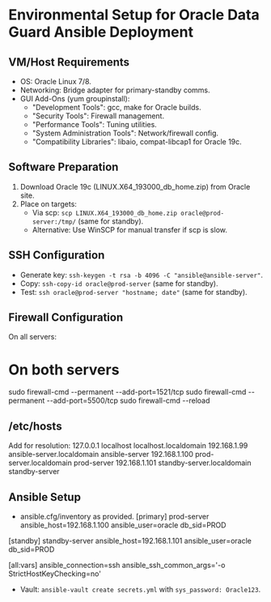 # Environmental Setup for Oracle Data Guard Ansible Deployment

## VM/Host Requirements
- OS: Oracle Linux 7/8.
- Networking: Bridge adapter for primary-standby comms.
- GUI Add-Ons (yum groupinstall):
  - "Development Tools": gcc, make for Oracle builds.
  - "Security Tools": Firewall management.
  - "Performance Tools": Tuning utilities.
  - "System Administration Tools": Network/firewall config.
  - "Compatibility Libraries": libaio, compat-libcap1 for Oracle 19c.

## Software Preparation
1. Download Oracle 19c (LINUX.X64_193000_db_home.zip) from Oracle site.
2. Place on targets:
   - Via scp: `scp LINUX.X64_193000_db_home.zip oracle@prod-server:/tmp/` (same for standby).
   - Alternative: Use WinSCP for manual transfer if scp is slow.

## SSH Configuration
- Generate key: `ssh-keygen -t rsa -b 4096 -C "ansible@ansible-server"`.
- Copy: `ssh-copy-id oracle@prod-server` (same for standby).
- Test: `ssh oracle@prod-server "hostname; date"` (same for standby).

## Firewall Configuration
On all servers:
# On both servers
sudo firewall-cmd --permanent --add-port=1521/tcp
sudo firewall-cmd --permanent --add-port=5500/tcp
sudo firewall-cmd --reload


## /etc/hosts
Add for resolution:
127.0.0.1   localhost localhost.localdomain
192.168.1.99 ansible-server.localdomain ansible-server
192.168.1.100 prod-server.localdomain prod-server
192.168.1.101 standby-server.localdomain standby-server


## Ansible Setup
- ansible.cfg/inventory as provided.
[primary]
prod-server ansible_host=192.168.1.100 ansible_user=oracle db_sid=PROD

[standby]
standby-server ansible_host=192.168.1.101 ansible_user=oracle db_sid=PROD

[all:vars]
ansible_connection=ssh
ansible_ssh_common_args='-o StrictHostKeyChecking=no'


- Vault: `ansible-vault create secrets.yml` with `sys_password: Oracle123`.
